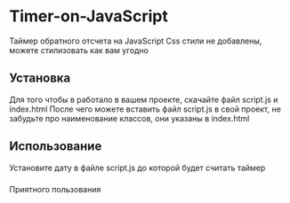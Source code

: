 # Timer-on-JavaScript
Таймер обратного отсчета на JavaScript
Css стили не добавлены, можете стилизовать как вам угодно

## Установка
Для того чтобы в работало в вашем проекте, скачайте файл script.js и index.html
После чего можете вставить файл script.js в свой проект, не забудьте про наименование классов, они указаны в index.html

## Использование
Установите дату в файле script.js до которой будет считать таймер

###
Приятного пользования
